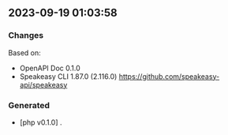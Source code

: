 

## 2023-09-19 01:03:58
### Changes
Based on:
- OpenAPI Doc 0.1.0 
- Speakeasy CLI 1.87.0 (2.116.0) https://github.com/speakeasy-api/speakeasy
### Generated
- [php v0.1.0] .